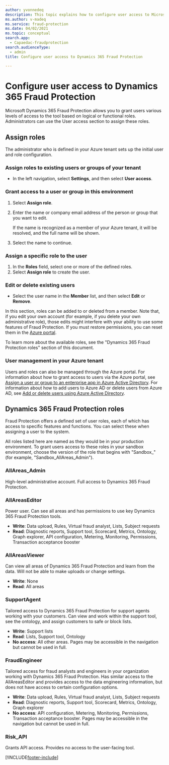 ```yaml
---
author: yvonnedeq
description: This topic explains how to configure user access to Microsoft Dynamics 365 Fraud Protection.
ms.author: v-madeq
ms.service: fraud-protection
ms.date: 04/02/2021
ms.topic: conceptual
search.app: 
  - Capaedac-fraudprotection
search.audienceType:
  - admin
title: Configure user access to Dynamics 365 Fraud Protection

---
```



# Configure user access to Dynamics 365 Fraud Protection

Microsoft Dynamics 365 Fraud Protection allows you to grant users various levels of access to the tool based on logical or functional roles. Administrators can use the User access section to assign these roles.

## Assign roles 

The administrator who is defined in your Azure tenant sets up the initial user and role configuration. 

### Assign roles to existing users or groups of your tenant
- In the left navigation, select **Settings**, and then select **User access**. 

### Grant access to a user or group in this environment
1. Select **Assign role**. 
1. Enter the name or company email address of the person or group that you want to edit. 

    If the name is recognized as a member of your Azure tenant, it will be resolved, and the full name will be shown. 

1. Select the name to continue. 

### Assign a specific role to the user
1. In the **Roles** field, select one or more of the defined roles. 
1. Select **Assign role** to create the user. 

### Edit or delete existing users
- Select the user name in the **Member** list, and then select **Edit** or **Remove**. 

In this section, roles can be added to or deleted from a member. Note that, if you edit your own account (for example, if you delete your own administrative role), those edits might interfere with your ability to use some features of Fraud Protection. If you must restore permissions, you can reset them in the [Azure portal](https://portal.azure.com/#home). 

To learn more about the available roles, see the "Dynamics 365 Fraud Protection roles" section of this document. 

### User management in your Azure tenant 

Users and roles can also be managed through the Azure portal. For information about how to grant access to users via the Azure portal, see [Assign a user or group to an enterprise app in Azure Active Directory](/azure/active-directory/manage-apps/assign-user-or-group-access-portal). For information about how to add users to Azure AD or delete users from Azure AD, see [Add or delete users using Azure Active Directory](/azure/active-directory/fundamentals/add-users-azure-active-directory). 

## Dynamics 365 Fraud Protection roles 

Fraud Protection offers a defined set of user roles, each of which has access to specific features and functions. You can select these when assigning a user to the system. 

All roles listed here are named as they would be in your production environment. To grant users access to these roles in your sandbox environment, choose the version of the role that begins with "Sandbox_" (for example, "Sandbox_AllAreas_Admin"). 

### AllAreas_Admin 
High-level administrative account. Full access to Dynamics 365 Fraud Protection. 

### AllAreasEditor 
Power user. Can see all areas and has permissions to use key Dynamics 365 Fraud Protection tools. 
- **Write**: Data upload, Rules, Virtual fraud analyst, Lists, Subject requests 
- **Read**: Diagnostic reports, Support tool, Scorecard, Metrics, Ontology, Graph explorer, API configuration, Metering, Monitoring, Permissions, Transaction acceptance booster 

### AllAreasViewer 
Can view all areas of Dynamics 365 Fraud Protection and learn from the data. Will not be able to make uploads or change settings. 
- **Write**: None 
- **Read**: All areas 

### SupportAgent 
Tailored access to Dynamics 365 Fraud Protection for support agents working with your customers. Can view and work within the support tool, see the ontology, and assign customers to safe or block lists. 
- **Write**: Support lists 
- **Read**: Lists, Support tool, Ontology 
- **No access**: All other areas. Pages may be accessible in the navigation but cannot be used in full. 

### FraudEngineer 
Tailored access for fraud analysts and engineers in your organization working with Dynamics 365 Fraud Protection. Has similar access to the AllAreasEditor and provides access to the data engineering information, but does not have access to certain configuration options. 
- **Write**: Data upload, Rules, Virtual fraud analyst, Lists, Subject requests 
- **Read**: Diagnostic reports, Support tool, Scorecard, Metrics, Ontology, Graph explorer 
- **No access**: API configuration, Metering, Monitoring, Permissions, Transaction acceptance booster. Pages may be accessible in the navigation but cannot be used in full. 

### Risk_API
Grants API access. Provides no access to the user-facing tool. 


[!INCLUDE[footer-include](includes/footer-banner.md)]
